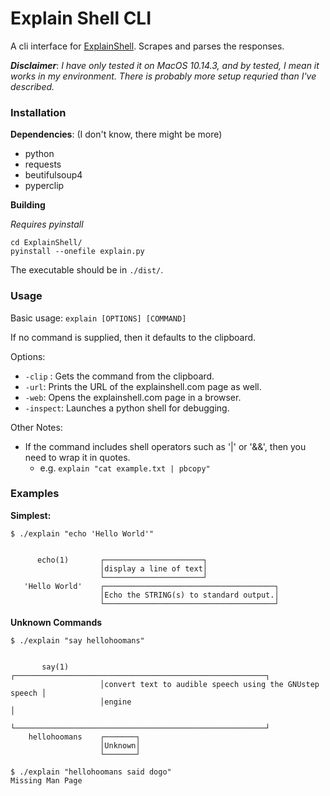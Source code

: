 # Explain Shell CLI

A cli interface for [ExplainShell](<https://explainshell.com/>). Scrapes and parses the responses.

***Disclaimer***: *I have only tested it on MacOS 10.14.3, and by tested, I mean it works in my environment. There is probably more setup requried than I've described.*

### Installation

**Dependencies**: (I don't know, there might be more)

- python
- requests
- beutifulsoup4
- pyperclip



**Building**

*Requires pyinstall*

```
cd ExplainShell/
pyinstall --onefile explain.py
```

The executable should be in `./dist/`.

### Usage

Basic usage: `explain [OPTIONS] [COMMAND]`

If no command is supplied, then it defaults to the clipboard.

Options:

- `-clip` : Gets the command from the clipboard.
- `-url`: Prints the URL of the explainshell.com page as well.
- `-web`: Opens the explainshell.com page in a browser.
- `-inspect`: Launches a python shell for debugging.

Other Notes:

- If the command includes shell operators such as '|' or '&&', then you need to wrap it in quotes.
  - e.g. `explain "cat example.txt | pbcopy"`

### Examples

**Simplest:**

```
$ ./explain "echo 'Hello World'"


      echo(1)       ┌──────────────────────┐
                    │display a line of text│
                    └──────────────────────┘
   'Hello World'    ┌──────────────────────────────────────┐
                    │Echo the STRING(s) to standard output.│
                    └──────────────────────────────────────┘
```

**Unknown Commands**

```
$ ./explain "say hellohoomans"


       say(1)       ┌────────────────────────────────────────────────────────┐
                    │convert text to audible speech using the GNUstep speech │
                    │engine                                                  │
                    └────────────────────────────────────────────────────────┘
    hellohoomans    ┌───────┐
                    │Unknown│
                    └───────┘
```



```
$ ./explain "hellohoomans said dogo"
Missing Man Page
```

